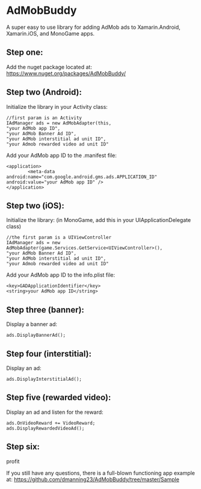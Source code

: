 # AdMobBuddy
A super easy to use library for adding AdMob ads to Xamarin.Android, Xamarin.iOS, and MonoGame apps.

## Step one:
Add the nuget package located at:
https://www.nuget.org/packages/AdMobBuddy/

## Step two (Android):
Initialize the library in your Activity class:
```
//first param is an Activity
IAdManager ads = new AdMobAdapter(this, 
"your AdMob app ID", 
"your AdMob Banner Ad ID",
"your AdMob interstitial ad unit ID", 
"your Admob rewarded video ad unit ID"
```

Add your AdMob app ID to the .manifest file:
```
<application>
		<meta-data android:name="com.google.android.gms.ads.APPLICATION_ID" android:value="your AdMob app ID" />
</application>
```

## Step two (iOS):
Initialize the library:
(in MonoGame, add this in your UIApplicationDelegate class)
```
//the first param is a UIViewController
IAdManager ads = new AdMobAdapter(game.Services.GetService<UIViewController>(), 
"your AdMob Banner Ad ID",
"your AdMob interstitial ad unit ID", 
"your Admob rewarded video ad unit ID"
```
Add your AdMob app ID to the info.plist file:
```
<key>GADApplicationIdentifier</key>
<string>your AdMob app ID</string>
```

## Step three (banner):
Display a banner ad:
```
ads.DisplayBannerAd();
```

## Step four (interstitial):
Display an ad:
```
ads.DisplayInterstitialAd();
```

## Step five (rewarded video):
Display an ad and listen for the reward:
```
ads.OnVideoReward += VideoReward;
ads.DisplayRewardedVideoAd();
```

## Step six:
profit

If you still have any questions, there is a full-blown functioning app example at: https://github.com/dmanning23/AdMobBuddy/tree/master/Sample

